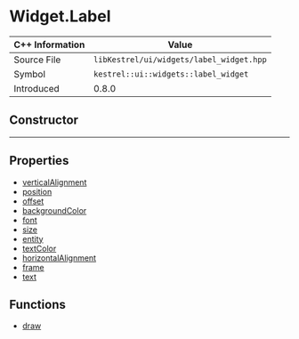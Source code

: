 
# Widget.Label

| C++ Information | Value |
| --- | --- |
| Source File | `libKestrel/ui/widgets/label_widget.hpp` |
| Symbol | `kestrel::ui::widgets::label_widget` |
| Introduced | 0.8.0 |

## Constructor

---

## Properties

 - [verticalAlignment](verticalAlignment.md)
 - [position](position.md)
 - [offset](offset.md)
 - [backgroundColor](backgroundColor.md)
 - [font](font.md)
 - [size](size.md)
 - [entity](entity.md)
 - [textColor](textColor.md)
 - [horizontalAlignment](horizontalAlignment.md)
 - [frame](frame.md)
 - [text](text.md)

## Functions

 - [draw](draw.md)

